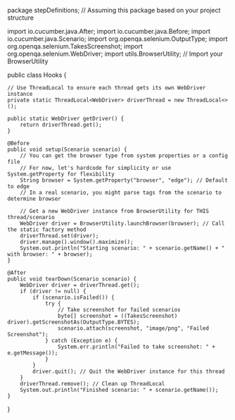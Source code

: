 package stepDefinitions; // Assuming this package based on your project structure

import io.cucumber.java.After;
import io.cucumber.java.Before;
import io.cucumber.java.Scenario;
import org.openqa.selenium.OutputType;
import org.openqa.selenium.TakesScreenshot;
import org.openqa.selenium.WebDriver;
import utils.BrowserUtility; // Import your BrowserUtility

public class Hooks {

    // Use ThreadLocal to ensure each thread gets its own WebDriver instance
    private static ThreadLocal<WebDriver> driverThread = new ThreadLocal<>();

    public static WebDriver getDriver() {
        return driverThread.get();
    }

    @Before
    public void setup(Scenario scenario) {
        // You can get the browser type from system properties or a config file
        // For now, let's hardcode for simplicity or use System.getProperty for flexibility
        String browser = System.getProperty("browser", "edge"); // Default to edge
        // In a real scenario, you might parse tags from the scenario to determine browser

        // Get a new WebDriver instance from BrowserUtility for THIS thread/scenario
        WebDriver driver = BrowserUtility.launchBrowser(browser); // Call the static factory method
        driverThread.set(driver);
        driver.manage().window().maximize();
        System.out.println("Starting scenario: " + scenario.getName() + " with browser: " + browser);
    }

    @After
    public void tearDown(Scenario scenario) {
        WebDriver driver = driverThread.get();
        if (driver != null) {
            if (scenario.isFailed()) {
                try {
                    // Take screenshot for failed scenarios
                    byte[] screenshot = ((TakesScreenshot) driver).getScreenshotAs(OutputType.BYTES);
                    scenario.attach(screenshot, "image/png", "Failed Screenshot");
                } catch (Exception e) {
                    System.err.println("Failed to take screenshot: " + e.getMessage());
                }
            }
            driver.quit(); // Quit the WebDriver instance for this thread
        }
        driverThread.remove(); // Clean up ThreadLocal
        System.out.println("Finished scenario: " + scenario.getName());
    }
}
